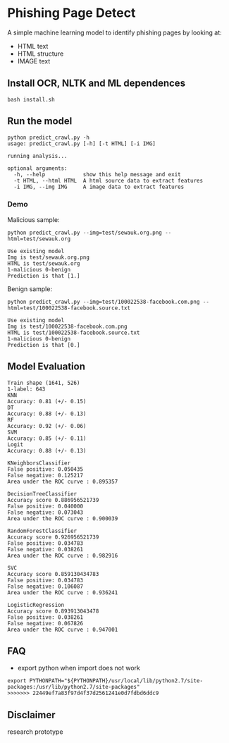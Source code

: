 # Phishing Page Detect

A simple machine learning model to identify phishing pages by looking at:

* HTML text
* HTML structure
* IMAGE text

## Install OCR, NLTK and ML dependences
```
bash install.sh
```

## Run the model

```
python predict_crawl.py -h
usage: predict_crawl.py [-h] [-t HTML] [-i IMG]

running analysis...

optional arguments:
  -h, --help            show this help message and exit
  -t HTML, --html HTML  A html source data to extract features
  -i IMG, --img IMG     A image data to extract features

```

### Demo

Malicious sample:
```
python predict_crawl.py --img=test/sewauk.org.png --html=test/sewauk.org

Use existing model
Img is test/sewauk.org.png
HTML is test/sewauk.org
1-malicious 0-benign
Prediction is that [1.]
```

Benign sample:
```
python predict_crawl.py --img=test/100022538-facebook.com.png --html=test/100022538-facebook.source.txt

Use existing model
Img is test/100022538-facebook.com.png
HTML is test/100022538-facebook.source.txt
1-malicious 0-benign
Prediction is that [0.]
```

## Model Evaluation
```
Train shape (1641, 526)
1-label: 643
KNN
Accuracy: 0.81 (+/- 0.15)
DT
Accuracy: 0.88 (+/- 0.13)
RF
Accuracy: 0.92 (+/- 0.06)
SVM
Accuracy: 0.85 (+/- 0.11)
Logit
Accuracy: 0.88 (+/- 0.13)

KNeighborsClassifier
False positive: 0.050435
False negative: 0.125217
Area under the ROC curve : 0.895357

DecisionTreeClassifier
Accuracy score 0.886956521739
False positive: 0.040000
False negative: 0.073043
Area under the ROC curve : 0.900039

RandomForestClassifier
Accuracy score 0.926956521739
False positive: 0.034783
False negative: 0.038261
Area under the ROC curve : 0.982916

SVC
Accuracy score 0.859130434783
False positive: 0.034783
False negative: 0.106087
Area under the ROC curve : 0.936241

LogisticRegression
Accuracy score 0.893913043478
False positive: 0.038261
False negative: 0.067826
Area under the ROC curve : 0.947001

```


## FAQ

- export python when import does not work
```
export PYTHONPATH="${PYTHONPATH}/usr/local/lib/python2.7/site-packages:/usr/lib/python2.7/site-packages"
>>>>>>> 22449ef7a83f97d4f37d2561241e0d7fdbd6ddc9
```

## Disclaimer

research prototype

